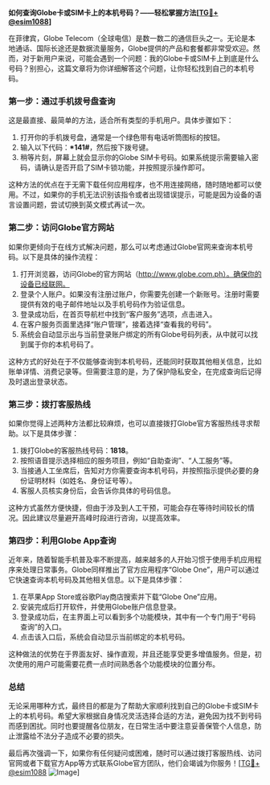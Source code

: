 **如何查询Globe卡或SIM卡上的本机号码？——轻松掌握方法[[TG💪+ @esim1088](https://t.me/s/esim1088)]**

在菲律宾，Globe Telecom（全球电信）是数一数二的通信巨头之一。无论是本地通话、国际长途还是数据流量服务，Globe提供的产品和套餐都非常受欢迎。然而，对于新用户来说，可能会遇到一个问题：我的Globe卡或SIM卡上到底是什么号码？别担心，这篇文章将为你详细解答这个问题，让你轻松找到自己的本机号码。

### **第一步：通过手机拨号盘查询**

这是最直接、最简单的方法，适合所有类型的手机用户。具体步骤如下：

1. 打开你的手机拨号盘，通常是一个绿色带有电话听筒图标的按钮。
2. 输入以下代码：**\*141#**，然后按下拨号键。
3. 稍等片刻，屏幕上就会显示你的Globe SIM卡号码。如果系统提示需要输入密码，请确认是否开启了SIM卡锁功能，并按照提示操作即可。

这种方法的优点在于无需下载任何应用程序，也不用连接网络，随时随地都可以使用。不过，如果你的手机无法识别该指令或者出现错误提示，可能是因为设备的语言设置问题，尝试切换到英文模式再试一次。

### **第二步：访问Globe官方网站**

如果你更倾向于在线方式解决问题，那么可以考虑通过Globe官网来查询本机号码。以下是具体的操作流程：

1. 打开浏览器，访问Globe的官方网站（http://www.globe.com.ph）。确保你的设备已经联网。
2. 登录个人账户。如果没有注册过账户，你需要先创建一个新账号。注册时需要提供有效的电子邮件地址以及手机号码作为验证信息。
3. 登录成功后，在首页导航栏中找到“客户服务”选项，点击进入。
4. 在客户服务页面里选择“账户管理”，接着选择“查看我的号码”。
5. 系统会自动显示出与当前登录账户绑定的所有Globe号码列表，从中就可以找到属于你的本机号码了。

这种方式的好处在于不仅能够查询到本机号码，还能同时获取其他相关信息，比如账单详情、消费记录等。但需要注意的是，为了保护隐私安全，在完成查询后记得及时退出登录状态。

### **第三步：拨打客服热线**

如果你觉得上述两种方法都比较麻烦，也可以直接拨打Globe官方客服热线寻求帮助。以下是具体步骤：

1. 拨打Globe的客服热线号码：**1818**。
2. 按照语音提示选择相应的服务项目，例如“自助查询”、“人工服务”等。
3. 当接通人工坐席后，告知对方你需要查询本机号码，并按照指示提供必要的身份证明材料（如姓名、身份证号等）。
4. 客服人员核实身份后，会告诉你具体的号码信息。

这种方式虽然方便快捷，但由于涉及到人工干预，可能会存在等待时间较长的情况。因此建议尽量避开高峰时段进行咨询，以提高效率。

### **第四步：利用Globe App查询**

近年来，随着智能手机普及率不断提高，越来越多的人开始习惯于使用手机应用程序来处理日常事务。Globe同样推出了官方应用程序“Globe One”，用户可以通过它快速查询本机号码及其他相关信息。以下是具体步骤：

1. 在苹果App Store或谷歌Play商店搜索并下载“Globe One”应用。
2. 安装完成后打开软件，并使用Globe账户信息登录。
3. 登录成功后，在主界面上可以看到多个功能模块，其中有一个专门用于“号码查询”的入口。
4. 点击该入口后，系统会自动显示当前绑定的本机号码。

这种做法的优势在于界面友好、操作直观，并且还能享受更多增值服务。但是，初次使用的用户可能需要花费一点时间熟悉各个功能模块的位置分布。

### **总结**

无论采用哪种方式，最终目的都是为了帮助大家顺利找到自己的Globe卡或SIM卡上的本机号码。希望大家根据自身情况灵活选择合适的方法，避免因为找不到号码而感到困扰。同时也要提醒各位朋友，在日常生活中要注意妥善保管个人信息，防止泄露给不法分子造成不必要的损失。

最后再次强调一下，如果你有任何疑问或困难，随时可以通过拨打客服热线、访问官网或者下载官方App等方式联系Globe官方团队，他们会竭诚为你服务！[[TG💪+ @esim1088](https://t.me/s/esim1088) ![Image](https://i.postimg.cc/4NQfJmqS/Snipaste-2025-05-13-00-14-12.png)]